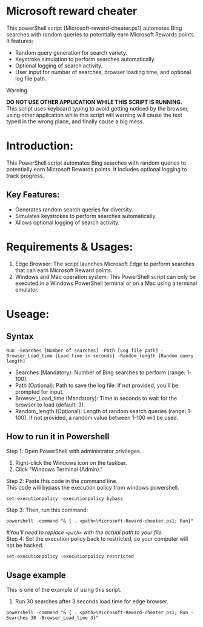 # Microsoft reward cheater
This powerShell script (Microsoft-reward-cheater.ps1) automates Bing searches with random queries to potentially earn Microsoft Rewards points. It features:

* Random query generation for search variety.
* Keystroke simulation to perform searches automatically.
* Optional logging of search activity.
* User input for number of searches, browser loading time, and optional log file path.

> [!WARNING]
> **DO NOT USE OTHER APPLICATION WHILE THIS SCRIPT IS RUNNING.** <br>
> This script uses keyboard typing to avoid getting noticed by the browser, using other application while this script will warning will cause the text typed in the wrong place, and finally cause a big mess.

# Introduction:
This PowerShell script automates Bing searches with random queries to potentially earn Microsoft Rewards points. It includes optional logging to track progress.

## Key Features:
* Generates random search queries for diversity.
* Simulates keystrokes to perform searches automatically.
* Allows optional logging of search activity.

# Requirements & Usages:

1. Edge Browser: The script launches Microsoft Edge to perform searches that can earn Microsoft Reward points.
2. Windows and Mac operation system: This PowerShell script can only be executed in a Windows PowerShell terminal or on a Mac using a terminal emulator.

# Useage:

## Syntax
```
Run -Searches [Number of searches] -Path [Log file path] -Browser_Load_time [Load time in seconds] -Random_length [Random query length]
```
* Searches (Mandatory): Number of Bing searches to perform (range: 1-100).
* Path (Optional): Path to save the log file. If not provided, you'll be prompted for input.
* Browser_Load_time (Mandatory): Time in seconds to wait for the browser to load (default: 3).
* Random_length (Optional): Length of random search queries (range: 1-100). If not provided, a random value between 1-100 will be used.
## How to run it in Powershell
Step 1: 
  Open PowerShell with administrator privileges.<br>
  1.  Right-click the Windows icon on the taskbar.<br>
  2.  Click "Windows Terminal (Admin)."

Step 2:
Paste this code in the command line.<br>
This code will bypass the execution policy from windows powershell.

```
set-executionpolicy -executionpolicy bybass
```
Step 3:
Then, run this command:

```
powershell -command "& { . <path>\Microsoft-Reward-cheater.ps1; Run}"
```
#*You'll need to replace ```<path>``` with the actual path to your file.*<br>
Step 4:
Set the execution policy back to restricted, so your computer will not be hacked.
```
set-executionpolicy -executionpolicy restricted
```

## Usage example
This is one of the example of using this script.
1. Run 30 searches after 3 seconds load time for edge browser.
```
powershell -command "& { . <path>\Microsoft-Reward-cheater.ps1; Run -Searches 30 -Browser_Load_time 3}"
```
<!--```--->
